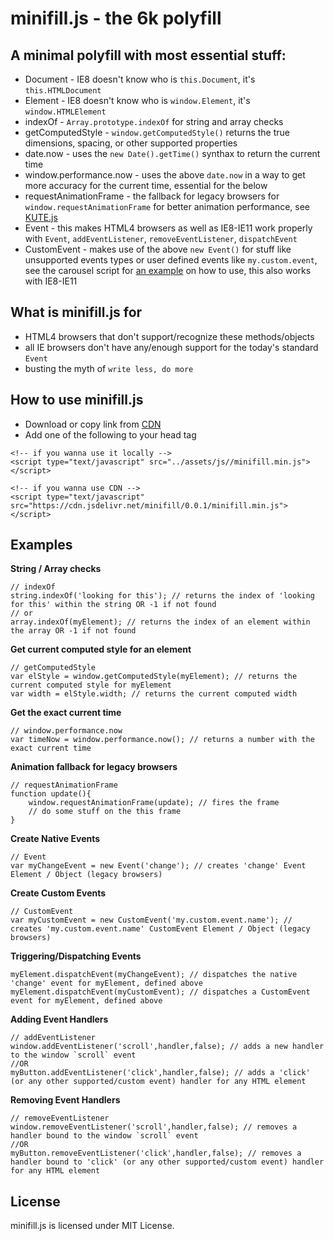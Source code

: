 # minifill.js - the 6k polyfill

## A minimal polyfill with most essential stuff:
* Document - IE8 doesn't know who is `this.Document`, it's `this.HTMLDocument`
* Element - IE8 doesn't know who is `window.Element`, it's `window.HTMLElement` 
* indexOf - `Array.prototype.indexOf` for string and array checks
* getComputedStyle - `window.getComputedStyle()` returns the true dimensions, spacing, or other supported properties
* date.now - uses the `new Date().getTime()` synthax to return the current time
* window.performance.now - uses the above `date.now` in a way to get more accuracy for the current time, essential for the below
* requestAnimationFrame - the fallback for legacy browsers for `window.requestAnimationFrame` for better animation performance, see <a href="https://github.com/thednp/kute.js">KUTE.js</a>
* Event - this makes HTML4 browsers as well as IE8-IE11 work properly with `Event`, `addEventListener`,  `removeEventListener`,  `dispatchEvent`
* CustomEvent - makes use of the above `new Event()` for stuff like unsupported events types or user defined events like `my.custom.event`, see the carousel script for <a href="https://github.com/thednp/bootstrap.native/blob/master/lib/carousel-native.js#L113-L116">an example</a> on how to use, this also works with IE8-IE11

## What is minifill.js for
* HTML4 browsers that don't support/recognize these methods/objects
* all IE browsers don't have any/enough support for the today's standard `Event`
* busting the myth of `write less, do more`

## How to use minifill.js
* Download or copy link from <a href="https://www.jsdelivr.com/projects/minifill">CDN</a>
* Add one of the following to your head tag
```
<!-- if you wanna use it locally -->
<script type="text/javascript" src="../assets/js//minifill.min.js"></script>

<!-- if you wanna use CDN -->
<script type="text/javascript" src="https://cdn.jsdelivr.net/minifill/0.0.1/minifill.min.js"></script>
```

## Examples
<b>String / Array checks</b>
```
// indexOf
string.indexOf('looking for this'); // returns the index of 'looking for this' within the string OR -1 if not found
// or
array.indexOf(myElement); // returns the index of an element within the array OR -1 if not found
```

<b>Get current computed style for an element</b>
```
// getComputedStyle
var elStyle = window.getComputedStyle(myElement); // returns the current computed style for myElement
var width = elStyle.width; // returns the current computed width
```

<b>Get the exact current time</b>
```
// window.performance.now
var timeNow = window.performance.now(); // returns a number with the exact current time
```

<b>Animation fallback for legacy browsers</b>
```
// requestAnimationFrame
function update(){
    window.requestAnimationFrame(update); // fires the frame
    // do some stuff on the this frame
}
```

<b>Create Native Events</b>
```
// Event
var myChangeEvent = new Event('change'); // creates 'change' Event Element / Object (legacy browsers)
```

<b>Create Custom Events</b>
```
// CustomEvent
var myCustomEvent = new CustomEvent('my.custom.event.name'); // creates 'my.custom.event.name' CustomEvent Element / Object (legacy browsers)
```

<b>Triggering/Dispatching Events</b>
```
myElement.dispatchEvent(myChangeEvent); // dispatches the native 'change' event for myElement, defined above
myElement.dispatchEvent(myCustomEvent); // dispatches a CustomEvent event for myElement, defined above
```

<b>Adding Event Handlers</b>
```
// addEventListener
window.addEventListener('scroll',handler,false); // adds a new handler to the window `scroll` event
//OR
myButton.addEventListener('click',handler,false); // adds a 'click' (or any other supported/custom event) handler for any HTML element
```

<b>Removing Event Handlers</b>
```
// removeEventListener
window.removeEventListener('scroll',handler,false); // removes a handler bound to the window `scroll` event
//OR
myButton.removeEventListener('click',handler,false); // removes a handler bound to 'click' (or any other supported/custom event) handler for any HTML element
```

## License
minifill.js is licensed under MIT License.
